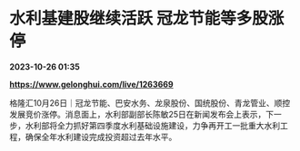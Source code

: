 # 水利基建股继续活跃 冠龙节能等多股涨停

**2023-10-26 01:35**

**https://www.gelonghui.com/live/1263669**

格隆汇10月26日｜冠龙节能、巴安水务、龙泉股份、国统股份、青龙管业、顺控发展竞价涨停。消息面上，水利部副部长陈敏25日在新闻发布会上表示，下一步，水利部将全力抓好第四季度水利基础设施建设，力争再开工一批重大水利工程，确保全年水利建设完成投资超过去年水平。